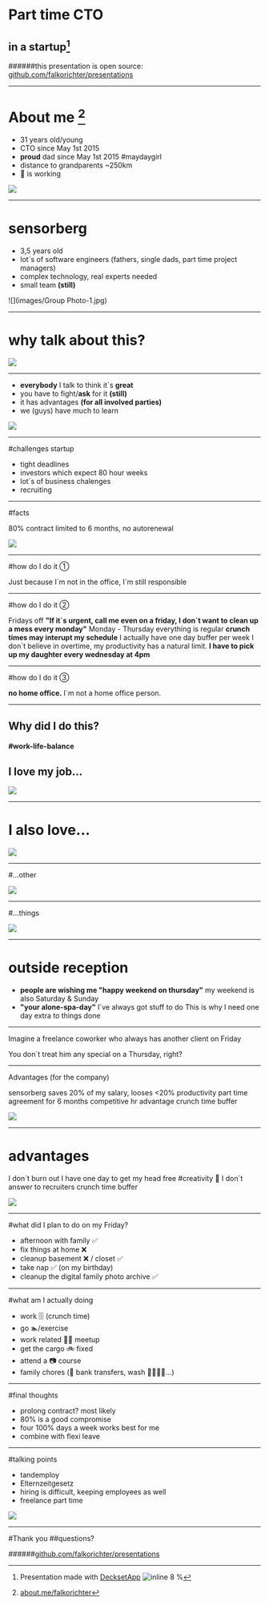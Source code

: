 # Part time CTO
## in a startup[^1]

######this presentation is open source: [github.com/falkorichter/presentations](https://github.com/falkorichter/presentations)

[^1]: Presentation made with [DecksetApp](http://decksetapp.com/) ![inline 8 %](http://cdn3.brettterpstra.com/uploads/2014/03/DecksetIcon.png)

---

# About me [^2]

* 31 years old/young
* CTO since May 1st 2015
* **proud** dad since May 1st 2015 #maydaygirl
* distance to grandparents ~250km
* 🙎 is working 

![](images/DSC04060.JPG)

[^2]: [about.me/falkorichter](https://about.me/falkorichter)


---

# sensorberg
* 3,5 years old
* lot´s of software engineers (fathers, single dads, part time project managers)
* complex technology, real experts needed
* small team **(still)**

![](images/Group Photo-1.jpg)

---

# why talk about **this**?
![](images/DSC05180.JPG)

---

* **everybody** I talk to think it´s **great**
* you have to fight/**ask** for it **(still)**
* it has advantages **(for all involved parties)**
* we (guys) have much to learn

![](images/DSC06773.JPG)

---

#challenges startup

* tight deadlines
* investors which expect 80 hour weeks
* lot´s of business chalenges
* recruiting

---

#facts

80% contract 
limited to 6 months, no autorenewal

![](images/DSC04990.jpg)

---

#how do I do it ①

Just because I´m not in the office, I´m still responsible

---

#how do I do it ②

Fridays off **"If it´s urgent, call me even on a friday, I don´t want to clean up a mess every monday"**
Monday - Thursday everything is regular
**crunch times may interupt my schedule** I actually have one day buffer per week
I don´t believe in overtime, my productivity has a natural limit. **I have to pick up my daughter every wednesday at 4pm**

---

#how do I do it ③

**no home office.**
I´m not a home office person.

---

## Why did I do this?
#### #work-life-balance
## I love my job...

![](images/DSC07702.JPG)

---

# I also love...

![](images/DSC06434.JPG)

---

#...other

![](images/DSC06218.JPG)

---

#...things

![](images/IMG_20170110_163911.jpg)

---


# outside reception

* **people are wishing me "happy weekend on thursday"**
my weekend is also Saturday & Sunday
* **"your alone-spa-day"**
I´ve always got stuff to do
This is why I need one day extra to things done

---

Imagine a freelance coworker who always has another client on Friday

You don´t treat him any special on a Thursday, right?

---

Advantages (for the company)

sensorberg saves 20% of my salary, looses <20% productivity
part time agreement for 6 months
competitive hr advantage
crunch time buffer

![](images/IMG_20161224_100040_226.jpg)

---

# advantages

I don´t burn out
I have one day to get my head free #creativity 🛀
I don´t answer to recruiters
crunch time buffer

![](images/IMG_2101.JPG)

---

#what did I plan to do on my Friday?
* afternoon with family ✅
* fix things at home ❌ 
* cleanup basement ❌ / closet ✅
* take nap ✅ (on my birthday)
* cleanup the digital family photo archive ✅

---

#what am I actually doing
* work 🗄 (crunch time)
* go 🏊/exercise
* work related 🥞🍳 meetup
* get the cargo 🚲 fixed
* attend a 📷 course
* family chores (🏦 bank transfers, wash 👖👚👕👔...)

---
#final thoughts

* prolong contract? most likely
* 80% is a good compromise
* four 100% days a week works best for me
* combine with flexi leave

---

#talking points

* tandemploy
* Elternzeitgesetz
* hiring is difficult, keeping employees as well
* freelance part time

![](images/Screen_Shot_tandemploy.png)

---

#Thank you
##questions?

######[github.com/falkorichter/presentations](https://github.com/falkorichter/presentations)
[^3]: All images cc-by-nc-sa
